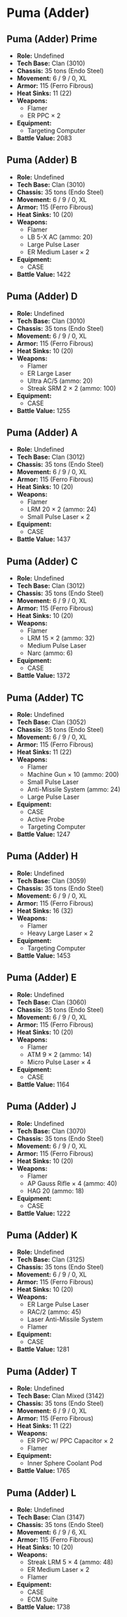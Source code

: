 # Puma (Adder)
## Puma (Adder) Prime
- **Role:** Undefined
- **Tech Base:** Clan (3010)
- **Chassis:** 35 tons (Endo Steel)
- **Movement:** 6 / 9 / 0, XL
- **Armor:** 115 (Ferro Fibrous)
- **Heat Sinks:** 11 (22)
- **Weapons:**
  - Flamer
  - ER PPC × 2
- **Equipment:**
  - Targeting Computer
- **Battle Value:** 2083

## Puma (Adder) B
- **Role:** Undefined
- **Tech Base:** Clan (3010)
- **Chassis:** 35 tons (Endo Steel)
- **Movement:** 6 / 9 / 0, XL
- **Armor:** 115 (Ferro Fibrous)
- **Heat Sinks:** 10 (20)
- **Weapons:**
  - Flamer
  - LB 5-X AC (ammo: 20)
  - Large Pulse Laser
  - ER Medium Laser × 2
- **Equipment:**
  - CASE
- **Battle Value:** 1422

## Puma (Adder) D
- **Role:** Undefined
- **Tech Base:** Clan (3010)
- **Chassis:** 35 tons (Endo Steel)
- **Movement:** 6 / 9 / 0, XL
- **Armor:** 115 (Ferro Fibrous)
- **Heat Sinks:** 10 (20)
- **Weapons:**
  - Flamer
  - ER Large Laser
  - Ultra AC/5 (ammo: 20)
  - Streak SRM 2 × 2 (ammo: 100)
- **Equipment:**
  - CASE
- **Battle Value:** 1255

## Puma (Adder) A
- **Role:** Undefined
- **Tech Base:** Clan (3012)
- **Chassis:** 35 tons (Endo Steel)
- **Movement:** 6 / 9 / 0, XL
- **Armor:** 115 (Ferro Fibrous)
- **Heat Sinks:** 10 (20)
- **Weapons:**
  - Flamer
  - LRM 20 × 2 (ammo: 24)
  - Small Pulse Laser × 2
- **Equipment:**
  - CASE
- **Battle Value:** 1437

## Puma (Adder) C
- **Role:** Undefined
- **Tech Base:** Clan (3012)
- **Chassis:** 35 tons (Endo Steel)
- **Movement:** 6 / 9 / 0, XL
- **Armor:** 115 (Ferro Fibrous)
- **Heat Sinks:** 10 (20)
- **Weapons:**
  - Flamer
  - LRM 15 × 2 (ammo: 32)
  - Medium Pulse Laser
  - Narc (ammo: 6)
- **Equipment:**
  - CASE
- **Battle Value:** 1372

## Puma (Adder) TC
- **Role:** Undefined
- **Tech Base:** Clan (3052)
- **Chassis:** 35 tons (Endo Steel)
- **Movement:** 6 / 9 / 0, XL
- **Armor:** 115 (Ferro Fibrous)
- **Heat Sinks:** 11 (22)
- **Weapons:**
  - Flamer
  - Machine Gun × 10 (ammo: 200)
  - Small Pulse Laser
  - Anti-Missile System (ammo: 24)
  - Large Pulse Laser
- **Equipment:**
  - CASE
  - Active Probe
  - Targeting Computer
- **Battle Value:** 1247

## Puma (Adder) H
- **Role:** Undefined
- **Tech Base:** Clan (3059)
- **Chassis:** 35 tons (Endo Steel)
- **Movement:** 6 / 9 / 0, XL
- **Armor:** 115 (Ferro Fibrous)
- **Heat Sinks:** 16 (32)
- **Weapons:**
  - Flamer
  - Heavy Large Laser × 2
- **Equipment:**
  - Targeting Computer
- **Battle Value:** 1453

## Puma (Adder) E
- **Role:** Undefined
- **Tech Base:** Clan (3060)
- **Chassis:** 35 tons (Endo Steel)
- **Movement:** 6 / 9 / 0, XL
- **Armor:** 115 (Ferro Fibrous)
- **Heat Sinks:** 10 (20)
- **Weapons:**
  - Flamer
  - ATM 9 × 2 (ammo: 14)
  - Micro Pulse Laser × 4
- **Equipment:**
  - CASE
- **Battle Value:** 1164

## Puma (Adder) J
- **Role:** Undefined
- **Tech Base:** Clan (3070)
- **Chassis:** 35 tons (Endo Steel)
- **Movement:** 6 / 9 / 0, XL
- **Armor:** 115 (Ferro Fibrous)
- **Heat Sinks:** 10 (20)
- **Weapons:**
  - Flamer
  - AP Gauss Rifle × 4 (ammo: 40)
  - HAG 20 (ammo: 18)
- **Equipment:**
  - CASE
- **Battle Value:** 1222

## Puma (Adder) K
- **Role:** Undefined
- **Tech Base:** Clan (3125)
- **Chassis:** 35 tons (Endo Steel)
- **Movement:** 6 / 9 / 0, XL
- **Armor:** 115 (Ferro Fibrous)
- **Heat Sinks:** 10 (20)
- **Weapons:**
  - ER Large Pulse Laser
  - RAC/2 (ammo: 45)
  - Laser Anti-Missile System
  - Flamer
- **Equipment:**
  - CASE
- **Battle Value:** 1281

## Puma (Adder) T
- **Role:** Undefined
- **Tech Base:** Clan Mixed (3142)
- **Chassis:** 35 tons (Endo Steel)
- **Movement:** 6 / 9 / 0, XL
- **Armor:** 115 (Ferro Fibrous)
- **Heat Sinks:** 11 (22)
- **Weapons:**
  - ER PPC w/ PPC Capacitor × 2
  - Flamer
- **Equipment:**
  - Inner Sphere Coolant Pod
- **Battle Value:** 1765

## Puma (Adder) L
- **Role:** Undefined
- **Tech Base:** Clan (3147)
- **Chassis:** 35 tons (Endo Steel)
- **Movement:** 6 / 9 / 6, XL
- **Armor:** 115 (Ferro Fibrous)
- **Heat Sinks:** 10 (20)
- **Weapons:**
  - Streak LRM 5 × 4 (ammo: 48)
  - ER Medium Laser × 2
  - Flamer
- **Equipment:**
  - CASE
  - ECM Suite
- **Battle Value:** 1738

